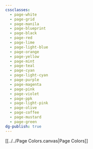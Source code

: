 ```yaml
---
cssclasses:
  - page-white
  - page-grid
  - page-manila
  - page-blueprint
  - page-black
  - page-red
  - page-lime
  - page-light-blue
  - page-orange
  - page-yellow
  - page-mint
  - page-teal
  - page-cyan
  - page-light-cyan
  - page-purple
  - page-magenta
  - page-pink
  - page-violet
  - page-ppk
  - page-light-pink
  - page-olive
  - page-coffee
  - page-mustard
  - page-green
dg-publish: true
---
```

[[../../Page Colors.canvas|Page Colors]]